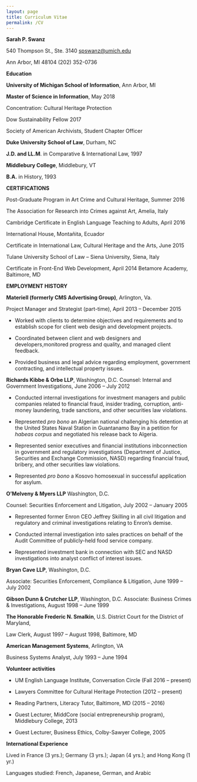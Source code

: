 ```yaml
---
layout: page
title: Curriculum Vitae
permalink: /CV
---
```

**Sarah P. Swanz**

540 Thompson St., Ste. 3140 spswanz@umich.edu

Ann Arbor, MI 48104 (202) 352-0736

**Education**

**University of Michigan School of Information**, Ann Arbor, MI

**Master of Science in Information**, May 2018

Concentration: Cultural Heritage Protection

Dow Sustainability Fellow 2017

Society of American Archivists, Student Chapter Officer

**Duke University School of Law**, Durham, NC

**J.D. and LL.M**. in Comparative & International Law, 1997

**Middlebury College**, Middlebury, VT

**B.A.** in History, 1993

**CERTIFICATIONS**

Post-Graduate Program in Art Crime and Cultural Heritage, Summer 2016

The Association for Research into Crimes against Art, Amelia, Italy

Cambridge Certificate in English Language Teaching to Adults, April 2016

International House, Montañita, Ecuador

Certificate in International Law, Cultural Heritage and the Arts, June 2015

Tulane University School of Law – Siena University, Siena, Italy

Certificate in Front-End Web Development, April 2014
Betamore Academy, Baltimore, MD

**EMPLOYMENT HISTORY**

**Materiell (formerly CMS Advertising Group)**, Arlington, Va.

Project Manager and Strategist (part-time), April 2013 – December 2015

-   Worked with clients to determine objectives and requirements and to establish scope for client web design and development projects.

-   Coordinated between client and web designers and developers,monitored progress and quality, and managed client feedback.

-   Provided business and legal advice regarding employment, government contracting, and intellectual property issues.

**Richards Kibbe & Orbe LLP**, Washington, D.C.
Counsel: Internal and Government Investigations, June 2006 – July 2012

-   Conducted internal investigations for investment managers and public companies related to financial fraud, insider trading, corruption, anti-money laundering, trade sanctions, and other securities law violations.

-   Represented *pro bono* an Algerian national challenging his detention at the United States Naval Station in Guantanamo Bay in a petition for *habeas corpus* and negotiated his release back to Algeria.

-   Represented senior executives and financial institutions inbconnection in government and regulatory investigations (Department of Justice, Securities and Exchange Commission, NASD) regarding financial fraud, bribery, and other securities law violations.

-   Represented *pro bono* a Kosovo homosexual in successful application for asylum.

**O’Melveny & Myers LLP** Washington, D.C.

Counsel: Securities Enforcement and Litigation, July 2002 – January 2005

-   Represented former Enron CEO Jeffrey Skilling in all civil litigation and regulatory and criminal investigations relating to Enron’s demise.

-   Conducted internal investigation into sales practices on behalf of the Audit Committee of publicly-held food service company.

-   Represented investment bank in connection with SEC and NASD investigations into analyst conflict of interest issues.

**Bryan Cave LLP**, Washington, D.C.

Associate: Securities Enforcement, Compliance & Litigation, June 1999
– July 2002

**Gibson Dunn & Crutcher LLP**, Washington, D.C.
Associate: Business Crimes & Investigations, August 1998 – June 1999

**The Honorable Frederic N. Smalkin**, U.S. District Court for the
District of Maryland,

Law Clerk, August 1997 – August 1998, Baltimore, MD

**American Management Systems**, Arlington, VA

Business Systems Analyst, July 1993 – June 1994

**Volunteer activities**

-   UM English Language Institute, Conversation Circle (Fall 2016 –
    present)

-   Lawyers Committee for Cultural Heritage Protection (2012 – present)

-   Reading Partners, Literacy Tutor, Baltimore, MD (2015 – 2016)

-   Guest Lecturer, MiddCore (social entrepreneurship program),
    Middlebury College, 2013

-   Guest Lecturer, Business Ethics, Colby-Sawyer College, 2005

**International Experience**

Lived in France (3 yrs.); Germany (3 yrs.); Japan (4 yrs.); and Hong
Kong (1 yr.)

Languages studied: French, Japanese, German, and Arabic
